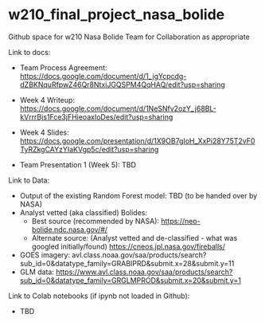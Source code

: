 # w210_final_project_nasa_bolide

Github space for w210 Nasa Bolide Team for Collaboration as appropriate

Link to docs:
- Team Process Agreement: https://docs.google.com/document/d/1_jgYcpcdg-dZBKNquRfpwZ46Qr8NtxiJGQSPM4QqHAQ/edit?usp=sharing

- Week 4 Writeup: https://docs.google.com/document/d/1NeSNfv2ozY_j68BL-kVrrrBjs1Fce3jFHieoaxIoDes/edit?usp=sharing

- Week 4 Slides: https://docs.google.com/presentation/d/1X9OB7gIoH_XxPi28Y75T2vF0TyRZkgCAYzYIaKVgp5c/edit?usp=sharing

- Team Presentation 1 (Week 5): TBD


Link to Data:
- Output of the existing Random Forest model: TBD (to be handed over by NASA)
- Analyst vetted (aka classified) Bolides: 
  - Best source (recommended by NASA): https://neo-bolide.ndc.nasa.gov/#/
  - Alternate source: (Analyst vetted and de-classified - what was googled initially/found) https://cneos.jpl.nasa.gov/fireballs/
- GOES imagery: avl.class.noaa.gov/saa/products/search?sub_id=0&datatype_family=GRABIPRD&submit.x=28&submit.y=11
- GLM data: https://www.avl.class.noaa.gov/saa/products/search?sub_id=0&datatype_family=GRGLMPROD&submit.x=20&submit.y=1

Link to Colab notebooks (if ipynb not loaded in Github):
- TBD
